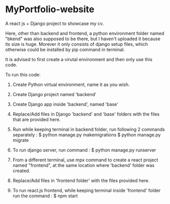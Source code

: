 # MyPortfolio-website

A react js + Django project to showcase my cv.

Here, other than backend and frontend, a python environment folder named "bkend" was also supposed to be there, but I haven't uploaded it because its size is huge. Morever it only consists of django setup files, which otherwise could be installed by pip command in terminal.

It is advised to first create a virutal environment and then only use this code.

To run this code:
1) Create Python virtual environment, name it as you wish.
2) Create Django project named 'backend'
3) Create Django app inside 'backend', named 'base'
4) Replace/Add files in Django 'backend' and 'base' folders with the files that are provided here.

5) Run while keeping terminal in backend folder, run following 2 commands separately : 
   $ python manage.py makemigrations
   $ python manage.py migrate
 
6) To run django server, run command : $ python manage.py runserver
7) From a different terminal, use mpx command to create a react project named "frontend", at the same location where 'backend' folder was created.
8) Replace/Add files in 'frontend folder' with the files provided here.
9) To run react.js frontend, while keeping terminal inside 'frontend' folder run the command : $ npm start
